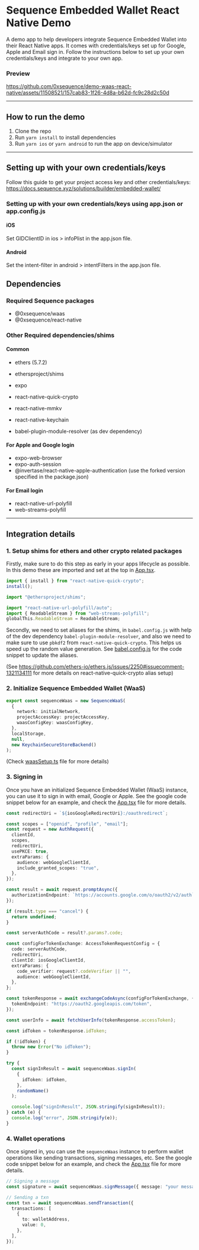 # Sequence Embedded Wallet React Native Demo

A demo app to help developers integrate Sequence Embedded Wallet into their React Native apps. It comes with credentials/keys set up for Google, Apple and Email sign in. Follow the instructions below to set up your own credentials/keys and integrate to your own app.

### Preview

https://github.com/0xsequence/demo-waas-react-native/assets/11508521/157cab83-1f26-4d8a-b62d-fc9c28d2c50d

---

## How to run the demo

1. Clone the repo
2. Run `yarn install` to install dependencies
3. Run `yarn ios` or `yarn android` to run the app on device/simulator

---

## Setting up with your own credentials/keys

Follow this guide to get your project access key and other credentials/keys: https://docs.sequence.xyz/solutions/builder/embedded-wallet/

### Setting up with your own credentials/keys using app.json or app.config.js

#### iOS

Set GIDClientID in ios > infoPlist in the app.json file.

#### Android

Set the intent-filter in android > intentFilters in the app.json file.

## Dependencies

### Required Sequence packages

- @0xsequence/waas
- @0xsequence/react-native

### Other Required dependencies/shims

#### Common

- ethers (5.7.2)
- ethersproject/shims
- expo
- react-native-quick-crypto
- react-native-mmkv
- react-native-keychain

- babel-plugin-module-resolver (as dev dependency)

#### For Apple and Google login

- expo-web-browser
- expo-auth-session
- @invertase/react-native-apple-authentication (use the forked version specified in the package.json)

#### For Email login

- react-native-url-polyfill
- web-streams-polyfill

---

## Integration details

### 1. Setup shims for ethers and other crypto related packages

Firstly, make sure to do this step as early in your apps lifecycle as possible. In this demo these are imported and set at the top in [App.tsx](./App.tsx).

```ts
import { install } from "react-native-quick-crypto";
install();

import "@ethersproject/shims";

import "react-native-url-polyfill/auto";
import { ReadableStream } from "web-streams-polyfill";
globalThis.ReadableStream = ReadableStream;
```

Secondly, we need to set aliases for the shims, in `babel.config.js` with help of the dev dependency `babel-plugin-module-resolver`, and also we need to make sure to use `pbkdf2` from `react-native-quick-crypto`. This helps us speed up the random value generation. See [babel.config.js](./babel.config.js) for the code snippet to update the aliases.

(See https://github.com/ethers-io/ethers.js/issues/2250#issuecomment-1321134111 for more details on react-native-quick-crypto alias setup)

### 2. Initialize Sequence Embedded Wallet (WaaS)

```ts
export const sequenceWaas = new SequenceWaaS(
  {
    network: initialNetwork,
    projectAccessKey: projectAccessKey,
    waasConfigKey: waasConfigKey,
  },
  localStorage,
  null,
  new KeychainSecureStoreBackend()
);
```

(Check [waasSetup.ts](./waasSetup.ts) file for more details)

### 3. Signing in

Once you have an initialized Sequence Embedded Wallet (WaaS) instance, you can use it to sign in with email, Google or Apple. See the google code snippet below for an example, and check the [App.tsx](./App.tsx) file for more details.

```ts
const redirectUri = `${iosGoogleRedirectUri}:/oauthredirect`;

const scopes = ["openid", "profile", "email"];
const request = new AuthRequest({
  clientId,
  scopes,
  redirectUri,
  usePKCE: true,
  extraParams: {
    audience: webGoogleClientId,
    include_granted_scopes: "true",
  },
});

const result = await request.promptAsync({
  authorizationEndpoint: `https://accounts.google.com/o/oauth2/v2/auth`,
});

if (result.type === "cancel") {
  return undefined;
}

const serverAuthCode = result?.params?.code;

const configForTokenExchange: AccessTokenRequestConfig = {
  code: serverAuthCode,
  redirectUri,
  clientId: iosGoogleClientId,
  extraParams: {
    code_verifier: request?.codeVerifier || "",
    audience: webGoogleClientId,
  },
};

const tokenResponse = await exchangeCodeAsync(configForTokenExchange, {
  tokenEndpoint: "https://oauth2.googleapis.com/token",
});

const userInfo = await fetchUserInfo(tokenResponse.accessToken);

const idToken = tokenResponse.idToken;

if (!idToken) {
  throw new Error("No idToken");
}

try {
  const signInResult = await sequenceWaas.signIn(
    {
      idToken: idToken,
    },
    randomName()
  );

  console.log("signInResult", JSON.stringify(signInResult));
} catch (e) {
  console.log("error", JSON.stringify(e));
}
```

### 4. Wallet operations

Once signed in, you can use the `sequenceWaas` instance to perform wallet operations like sending transactions, signing messages, etc. See the google code snippet below for an example, and check the [App.tsx](./App.tsx) file for more details.

```ts
// Signing a message
const signature = await sequenceWaas.signMessage({ message: "your message" });

// Sending a txn
const txn = await sequenceWaas.sendTransaction({
  transactions: [
    {
      to: walletAddress,
      value: 0,
    },
  ],
});
```
